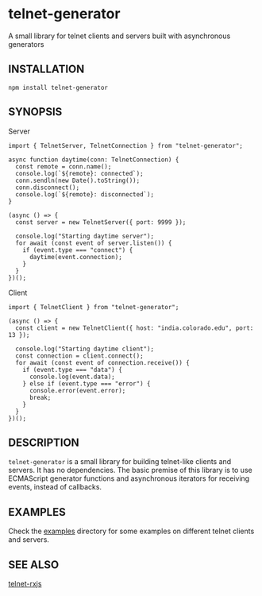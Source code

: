 # telnet-generator

A small library for telnet clients and servers built with asynchronous generators

## INSTALLATION

    npm install telnet-generator

## SYNOPSIS

Server
```
import { TelnetServer, TelnetConnection } from "telnet-generator";

async function daytime(conn: TelnetConnection) {
  const remote = conn.name();
  console.log(`${remote}: connected`);
  conn.sendln(new Date().toString());
  conn.disconnect();
  console.log(`${remote}: disconnected`);
}

(async () => {
  const server = new TelnetServer({ port: 9999 });

  console.log("Starting daytime server");
  for await (const event of server.listen()) {
    if (event.type === "connect") {
      daytime(event.connection);
    }
  }
})();
```

Client

```
import { TelnetClient } from "telnet-generator";

(async () => {
  const client = new TelnetClient({ host: "india.colorado.edu", port: 13 });

  console.log("Starting daytime client");
  const connection = client.connect();
  for await (const event of connection.receive()) {
    if (event.type === "data") {
      console.log(event.data);
    } else if (event.type === "error") {
      console.error(event.error);
      break;
    }
  }
})();
```

## DESCRIPTION

`telnet-generator` is a small library for building telnet-like clients and servers. It has no dependencies. The basic premise of this library is to use ECMAScript generator functions and asynchronous iterators for receiving events, instead of callbacks.

## EXAMPLES

Check the [examples](./examples) directory for some examples on different telnet clients and servers.

## SEE ALSO

[telnet-rxjs](https://www.npmjs.com/package/telnet-rxjs)